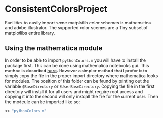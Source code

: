 # ConsistentColorsProject
Facilities to easily import some matplotlib color schemes in mathematica and adobe illustrator. The supported color scemes are a Tiny subset of matplotlibs entire library. 

## Using the mathematica module

In order to be able to import `pythonColors.m` you will have to install the package first. This can be done using mathematica notebooks gui. This method is described [here](https://support.wolfram.com/5648?src=mathematica).
However a simpler method that I prefer is to simply copy the file in the proper import directory where mathematica looks for modules. The position of this folder can be found by printing out the variable `$BaseDirectory` or `$UserBaseDirectory`. Copying the file in the first directory will install it for all users and might require root access and copying it into the second will only instqall the file for the current user.
Then the modeule can be imported like so:
```mathematica
<< "pythonColors.m"
```
